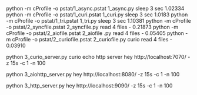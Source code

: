python -m cProfile -o pstat/1_async.pstat 1_async.py sleep 3 sec 1.02334
python -m cProfile -o pstat/1_curi.pstat 1_curi.py sleep 3 sec 1.0183
python -m cProfile -o pstat/1_tri.pstat 1_tri.py sleep 3 sec  1.10381
python -m cProfile -o pstat/2_syncfile.pstat 2_syncfile.py read 4 files  - 0.21873
python -m cProfile -o pstat/2_aiofile.pstat 2_aiofile
.py read 4 files - 0.05405
python -m cProfile -o pstat/2_curiofile.pstat 2_curiofile.py curio read 4 files - 0.03910


python 3_curio_server.py curio echo http server
hey http://localhost:7070/ -z 15s -c 1 -n 100       

python 3_aiohttp_server.py
hey http://localhost:8080/ -z 15s -c 1 -n 100

python 3_http_server.py
hey http://localhost:9090/ -z 15s -c 1 -n 100